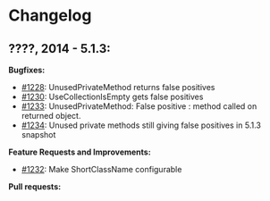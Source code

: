 # Changelog

## ????, 2014 - 5.1.3:

**Bugfixes:**

* [#1228](https://sourceforge.net/p/pmd/bugs/1228/): UnusedPrivateMethod returns false positives
* [#1230](https://sourceforge.net/p/pmd/bugs/1230/): UseCollectionIsEmpty gets false positives
* [#1233](https://sourceforge.net/p/pmd/bugs/1233/): UnusedPrivateMethod: False positive : method called on returned object. 
* [#1234](https://sourceforge.net/p/pmd/bugs/1234/): Unused private methods still giving false positives in 5.1.3 snapshot

**Feature Requests and Improvements:**

* [#1232](https://sourceforge.net/p/pmd/bugs/1232/): Make ShortClassName configurable

**Pull requests:**

